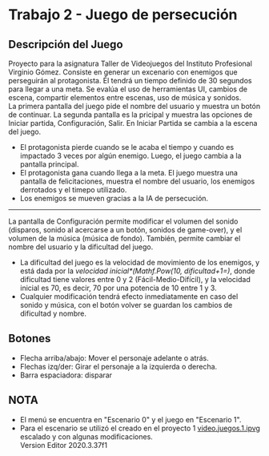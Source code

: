 # Trabajo 2 - Juego de persecución
## Descripción del Juego
Proyecto para la asignatura Taller de Videojuegos del Instituto Profesional Virginio Gómez. Consiste en generar un excenario con enemigos que perseguirán al protagonista. Él tendrá un tiempo definido de 30 segundos para llegar a una meta. Se evalúa el uso de herramientas UI, cambios de escena, compartir elementos entre escenas, uso de música y sonidos.
<br>La primera pantalla del juego pide el nombre del usuario y muestra un botón de continuar. La segunda pantalla es la pricipal y muestra las opciones de Iniciar partida, Configuración, Salir. En Iniciar Partida se cambia a la escena del juego.
- El protagonista pierde cuando se le acaba el tiempo y cuando es impactado 3 veces por algún enemigo. Luego, el juego cambia a la pantalla principal.
- El protagonista gana cuando llega a la meta. El juego muestra una pantalla de felicitaciones, muestra el nombre del usuario, los enemigos derrotados y el timepo utilizado.
- Los enemigos se mueven gracias a la IA de persecución.
---
La pantalla de Configuración permite modificar el volumen del sonido (disparos, sonido al acercarse a un botón, sonidos de game-over), y el volumen de la música (música de fondo). También, permite cambiar el nombre del usuario y la dificultad del juego.
- La dificultad del juego es la velocidad de movimiento de los enemigos, y está dada por la _velocidad inicial*(Mathf.Pow(10, dificultad+1=)_, donde dificultad tiene valores entre 0 y 2 (Fácil-Medio-Difícil), y la velocidad inicial es 70, es decir, 70 por una potencia de 10 entre 1 y 3.
- Cualquier modificación tendrá efecto inmediatamente en caso del sonido y música, con el botón volver se guardan los cambios de dificultad y nombre.

## Botones
- Flecha arriba/abajo: Mover el personaje adelante o atrás.
- Flechas izq/der: Girar el personaje a la izquierda o derecha.
- Barra espaciadora: disparar

## NOTA
- El menú se encuentra en "Escenario 0" y el juego en "Escenario 1".
- Para el escenario se utilizó el creado en el proyecto 1 [video.juegos.1.ipvg](https://github.com/raulipvg/video.juegos.1.ipvg/) escalado y con algunas modificaciones.
<br>Version Editor 2020.3.37f1

